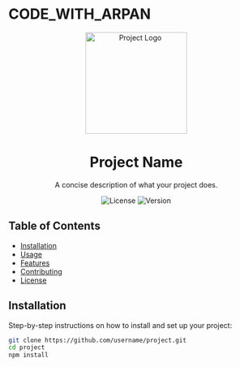 # CODE_WITH_ARPAN

<!-- Project Title -->
<p align="center">
  <img src="https://your-project-logo-url.com" alt="Project Logo" width="200" height="200">
</p>

<h1 align="center">Project Name</h1>

<!-- Project Description -->
<p align="center">
  A concise description of what your project does.
</p>

<!-- Badges (Optional) -->
<p align="center">
  <img src="https://img.shields.io/badge/license-MIT-blue.svg" alt="License">
  <img src="https://img.shields.io/badge/version-1.0-brightgreen.svg" alt="Version">
  <!-- Add more badges if needed -->
</p>

## Table of Contents
- [Installation](#installation)
- [Usage](#usage)
- [Features](#features)
- [Contributing](#contributing)
- [License](#license)

## Installation

Step-by-step instructions on how to install and set up your project:

```bash
git clone https://github.com/username/project.git
cd project
npm install
 
